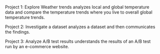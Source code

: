 Project 1: Explore Weather trends analyzes local and global temperature data and compare the temperature trends where you live to overall global temperature trends.

Project 2: Investigate a dataset analyzes a dataset and then communicates the findings.

Project 3: Analyze A/B test results understands the results of an A/B test run by an e-commerce website.

